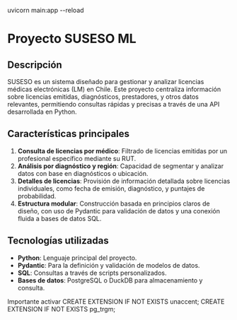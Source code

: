  
uvicorn main:app --reload    
# Proyecto SUSESO ML

## Descripción

SUSESO es un sistema diseñado para gestionar y analizar licencias médicas electrónicas (LM) en Chile. Este proyecto centraliza información sobre licencias emitidas, diagnósticos, prestadores, y otros datos relevantes, permitiendo consultas rápidas y precisas a través de una API desarrollada en Python.

## Características principales

1. **Consulta de licencias por médico**: Filtrado de licencias emitidas por un profesional específico mediante su RUT.
2. **Análisis por diagnóstico y región**: Capacidad de segmentar y analizar datos con base en diagnósticos o ubicación.
3. **Detalles de licencias**: Provisión de información detallada sobre licencias individuales, como fecha de emisión, diagnóstico, y puntajes de probabilidad.
4. **Estructura modular**: Construcción basada en principios claros de diseño, con uso de Pydantic para validación de datos y una conexión fluida a bases de datos SQL.

## Tecnologías utilizadas

- **Python**: Lenguaje principal del proyecto.
- **Pydantic**: Para la definición y validación de modelos de datos.
- **SQL**: Consultas a través de scripts personalizados.
- **Bases de datos**: PostgreSQL o DuckDB para almacenamiento y consulta.

Importante activar
CREATE EXTENSION IF NOT EXISTS unaccent;
CREATE EXTENSION IF NOT EXISTS pg_trgm;


